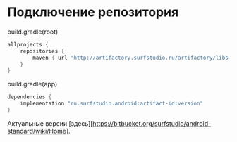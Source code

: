 # Подключение репозитория

build.gradle(root)
```groovy
allprojects {
    repositories {
        maven { url "http://artifactory.surfstudio.ru/artifactory/libs-release-local" }
    }
}
```
build.gradle(app)
```groovy
dependencies {
    implementation "ru.surfstudio.android:artifact-id:version"
}
```
Актуальные версии [здесь][https://bitbucket.org/surfstudio/android-standard/wiki/Home].